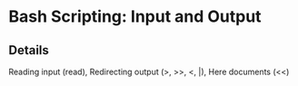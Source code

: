 # Bash Scripting: Input and Output

## Details
Reading input (read), Redirecting output (>, >>, <, |), Here documents (<<)
